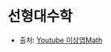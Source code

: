 # 선형대수학
- 출처: [Youtube 이상엽Math](https://www.youtube.com/playlist?list=PL127T2Zu76FuVMq1UQnZv9SG-GFIdZfLg)